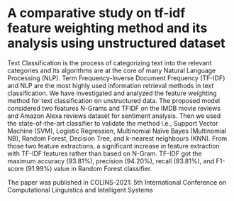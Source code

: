 # A comparative study on tf-idf feature weighting method and its analysis using unstructured dataset

Text Classification is the process of categorizing text into the relevant categories and its
algorithms are at the core of many Natural Language Processing (NLP). Term Frequency-Inverse
Document Frequency (TF-IDF) and NLP are the most highly used information retrieval methods in
text classification. We have investigated and analyzed the feature weighting method for text
classification on unstructured data. The proposed model considered two features N-Grams and TFIDF
on the IMDB movie reviews and Amazon Alexa reviews dataset for sentiment analysis. Then
we used the state-of-the-art classifier to validate the method i.e., Support Vector Machine
(SVM), Logistic Regression, Multinomial Naïve Bayes (Multinomial NB), Random Forest,
Decision Tree, and k-nearest neighbours (KNN). From those two feature extractions, a significant
increase in feature extraction with TF-IDF features rather than based on N-Gram. TF-IDF got the
maximum accuracy (93.81%), precision (94.20%), recall (93.81%), and F1-score (91.99%) value in
Random Forest classifier.



The paper was published in COLINS-2021: 5th International Conference on Computational Linguistics and Intelligent Systems
